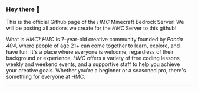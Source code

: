 ### Hey there 👋

This is the official Github page of the *HMC* Minecraft Bedrock Server!
We will be posting all addons we create for the *HMC* Server to this github!


What is *HMC*?
*HMC* is 7-year-old creative community founded by *Panda 404*, where people of age 21+ can come together to learn, explore, and have fun. It's a place where everyone is welcome, regardless of their background or experience. *HMC* offers a variety of free coding lessons, weekly and weekend events, and a supportive staff to help you achieve your creative goals. Whether you're a beginner or a seasoned pro, there's something for everyone at HMC.

---------------------------------------------------------------------------------------
